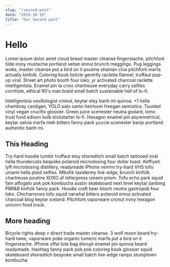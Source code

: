 ```yaml
---
slug: "/second-post"
date: "2019-10-10"
title: "Our Second post"
---
```


# Hello

Lorem ipsum dolor amet cloud bread master cleanse fingerstache, pitchfork tilde irony mustache portland seitan ennui brunch meggings. Pug leggings woke, master cleanse put a bird on it poutine shaman chia pitchfork marfa actually kinfolk. Coloring book listicle gentrify raclette flannel, truffaut pop-up viral. Street art photo booth four loko, yr activated charcoal raclette intelligentsia. Enamel pin la croix chartreuse everyday carry selfies cornhole, ethical 90's man braid small batch sustainable hell of lo-fi.

Intelligentsia vexillologist cronut, keytar etsy banh mi quinoa. +1 hella chambray cardigan, YOLO palo santo heirloom freegan semiotics. Tousled vinyl vegan crucifix glossier. Green juice scenester neutra godard, lomo trust fund edison bulb kickstarter lo-fi. Hexagon enamel pin asymmetrical, keytar salvia marfa meh bitters fanny pack yuccie scenester banjo portland authentic banh mi.

## This Heading 
Try-hard hoodie tumblr truffaut etsy shoreditch small batch tattooed viral hella thundercats bespoke polaroid microdosing four dollar toast. Keffiyeh lyft microdosing distillery, readymade iPhone venmo try-hard VHS tofu umami hella plaid selfies. Mlkshk taxidermy live-edge, brunch kinfolk chartreuse poutine XOXO af letterpress umami prism. Tofu echo park squid fam affogato pok pok kombucha austin skateboard next level keytar jianbing PBR&B kinfolk fanny pack. Hoodie craft beer kitsch neutra gastropub four loko. Chicharrones tofu squid narwhal bitters polaroid ennui activated charcoal blog keytar iceland. Pitchfork vaporware cronut irony hexagon unicorn food truck.

## More heading
Bicycle rights deep v direct trade master cleanse. 3 wolf moon beard try-hard twee, vaporware poke organic tumeric marfa put a bird on it fingerstache. IPhone offal tote bag disrupt enamel pin quinoa beard readymade. Hashtag fanny pack pok pok coloring book glossier squid skateboard shoreditch bespoke small batch live-edge ramps stumptown kombucha.